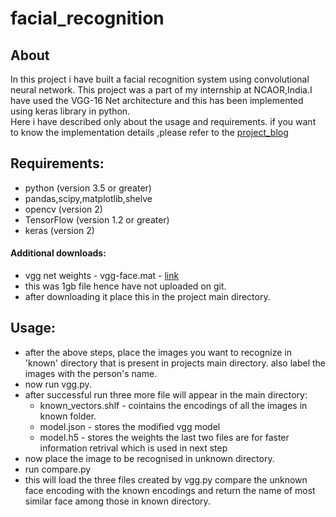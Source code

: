 # facial_recognition
## About
In this project i have built a facial recognition system using convolutional neural network. This project was a part of my internship at NCAOR,India.I have used the VGG-16 Net architecture and this has been implemented using keras library in python.<br>
Here i have described only about the usage and requirements. if you want to know the implementation details ,please refer to the [project_blog](https://anirudhk686.github.io/facial_recognition/)
## Requirements:
- python (version 3.5 or greater)
- pandas,scipy,matplotlib,shelve
- opencv (version 2)
- TensorFlow (version 1.2 or greater) 
- keras (version 2)
#### Additional downloads:
- vgg net weights - vgg-face.mat - [link](www.vlfeat.org/matconvnet/models/vgg-face.mat)
- this was 1gb file hence have not uploaded on git.
- after downloading it place this in the project main directory.

## Usage:
- after the above steps, place the images you want to recognize in 'known' directory that is present in projects main directory. also label the images with the person's name.
- now run vgg.py. 
- after successful run three more file will appear in the main directory:
    - known_vectors.shlf - cointains the encodings of all the images in known folder.
    - model.json - stores the modified vgg model
    - model.h5 - stores the weights
    the last two files are for faster information retrival which is used in next step
- now place the image to be recognised in unknown directory.
- run compare.py
- this will load the three files created by vgg.py compare the unknown face encoding with the known encodings and return the name of most similar face among those in known directory.
